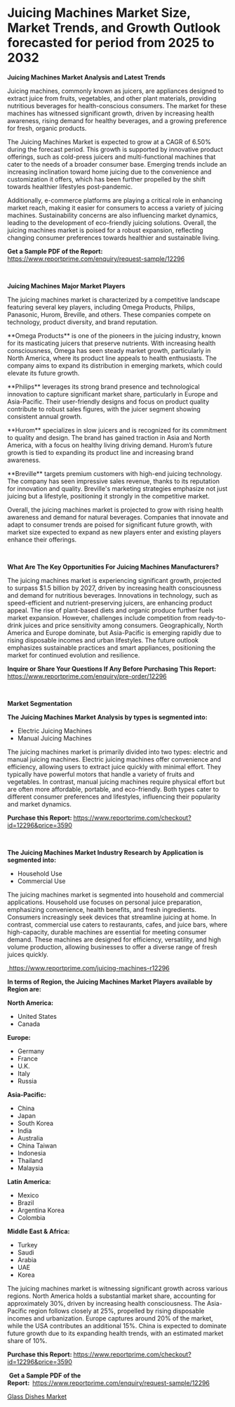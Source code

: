 <p><h1>Juicing Machines Market Size, Market Trends, and Growth Outlook forecasted for period from 2025 to 2032</h1></p><p><strong>Juicing Machines Market Analysis and Latest Trends</strong></p>
<p><p>Juicing machines, commonly known as juicers, are appliances designed to extract juice from fruits, vegetables, and other plant materials, providing nutritious beverages for health-conscious consumers. The market for these machines has witnessed significant growth, driven by increasing health awareness, rising demand for healthy beverages, and a growing preference for fresh, organic products.</p><p>The Juicing Machines Market is expected to grow at a CAGR of 6.50% during the forecast period. This growth is supported by innovative product offerings, such as cold-press juicers and multi-functional machines that cater to the needs of a broader consumer base. Emerging trends include an increasing inclination toward home juicing due to the convenience and customization it offers, which has been further propelled by the shift towards healthier lifestyles post-pandemic.</p><p>Additionally, e-commerce platforms are playing a critical role in enhancing market reach, making it easier for consumers to access a variety of juicing machines. Sustainability concerns are also influencing market dynamics, leading to the development of eco-friendly juicing solutions. Overall, the juicing machines market is poised for a robust expansion, reflecting changing consumer preferences towards healthier and sustainable living.</p></p>
<p><strong>Get a Sample PDF of the Report:&nbsp;</strong> <a href="https://www.reportprime.com/enquiry/request-sample/12296?utm_campaign=2146&utm_medium=2&utm_source=Github&utm_content=ia&utm_term=18032025&utm_id=juicing-machines">https://www.reportprime.com/enquiry/request-sample/12296</a></p>
<p>&nbsp;</p>
<p><strong>Juicing Machines Major Market Players</strong></p>
<p><p>The juicing machines market is characterized by a competitive landscape featuring several key players, including Omega Products, Philips, Panasonic, Hurom, Breville, and others. These companies compete on technology, product diversity, and brand reputation.</p><p>**Omega Products** is one of the pioneers in the juicing industry, known for its masticating juicers that preserve nutrients. With increasing health consciousness, Omega has seen steady market growth, particularly in North America, where its product line appeals to health enthusiasts. The company aims to expand its distribution in emerging markets, which could elevate its future growth.</p><p>**Philips** leverages its strong brand presence and technological innovation to capture significant market share, particularly in Europe and Asia-Pacific. Their user-friendly designs and focus on product quality contribute to robust sales figures, with the juicer segment showing consistent annual growth.</p><p>**Hurom** specializes in slow juicers and is recognized for its commitment to quality and design. The brand has gained traction in Asia and North America, with a focus on healthy living driving demand. Hurom’s future growth is tied to expanding its product line and increasing brand awareness.</p><p>**Breville** targets premium customers with high-end juicing technology. The company has seen impressive sales revenue, thanks to its reputation for innovation and quality. Breville's marketing strategies emphasize not just juicing but a lifestyle, positioning it strongly in the competitive market.</p><p>Overall, the juicing machines market is projected to grow with rising health awareness and demand for natural beverages. Companies that innovate and adapt to consumer trends are poised for significant future growth, with market size expected to expand as new players enter and existing players enhance their offerings.</p></p>
<p>&nbsp;</p>
<p><strong>What Are The Key Opportunities For Juicing Machines Manufacturers?</strong></p>
<p><p>The juicing machines market is experiencing significant growth, projected to surpass $1.5 billion by 2027, driven by increasing health consciousness and demand for nutritious beverages. Innovations in technology, such as speed-efficient and nutrient-preserving juicers, are enhancing product appeal. The rise of plant-based diets and organic produce further fuels market expansion. However, challenges include competition from ready-to-drink juices and price sensitivity among consumers. Geographically, North America and Europe dominate, but Asia-Pacific is emerging rapidly due to rising disposable incomes and urban lifestyles. The future outlook emphasizes sustainable practices and smart appliances, positioning the market for continued evolution and resilience.</p></p>
<p><strong>Inquire or Share Your Questions If Any Before Purchasing This Report:</strong> <a href="https://www.reportprime.com/enquiry/pre-order/12296?utm_campaign=2146&utm_medium=2&utm_source=Github&utm_content=ia&utm_term=18032025&utm_id=juicing-machines">https://www.reportprime.com/enquiry/pre-order/12296</a></p>
<p>&nbsp;</p>
<p><strong>Market Segmentation</strong></p>
<p><strong>The Juicing Machines Market Analysis by types is segmented into:</strong></p>
<p><ul><li>Electric Juicing Machines</li><li>Manual Juicing Machines</li></ul></p>
<p><p>The juicing machines market is primarily divided into two types: electric and manual juicing machines. Electric juicing machines offer convenience and efficiency, allowing users to extract juice quickly with minimal effort. They typically have powerful motors that handle a variety of fruits and vegetables. In contrast, manual juicing machines require physical effort but are often more affordable, portable, and eco-friendly. Both types cater to different consumer preferences and lifestyles, influencing their popularity and market dynamics.</p></p>
<p><strong>Purchase this Report:&nbsp;</strong><a href="https://www.reportprime.com/checkout?id=12296&price=3590&utm_campaign=2146&utm_medium=2&utm_source=Github&utm_content=ia&utm_term=18032025&utm_id=juicing-machines">https://www.reportprime.com/checkout?id=12296&price=3590</a></p>
<p>&nbsp;</p>
<p><strong>The Juicing Machines Market Industry Research by Application is segmented into:</strong></p>
<p><ul><li>Household Use</li><li>Commercial Use</li></ul></p>
<p><p>The juicing machines market is segmented into household and commercial applications. Household use focuses on personal juice preparation, emphasizing convenience, health benefits, and fresh ingredients. Consumers increasingly seek devices that streamline juicing at home. In contrast, commercial use caters to restaurants, cafes, and juice bars, where high-capacity, durable machines are essential for meeting consumer demand. These machines are designed for efficiency, versatility, and high volume production, allowing businesses to offer a diverse range of fresh juices quickly.</p></p>
<p><a href="https://www.reportprime.com/juicing-machines-r12296?utm_campaign=2146&utm_medium=2&utm_source=Github&utm_content=ia&utm_term=18032025&utm_id=juicing-machines">&nbsp;https://www.reportprime.com/juicing-machines-r12296</a></p>
<p><strong>In terms of Region, the Juicing Machines Market Players available by Region are:</strong></p>
<p>
    <p> <strong> North America: </strong>
        <ul>
            <li>United States</li>
            <li>Canada</li>
        </ul>
        </p> 
    <p> <strong> Europe: </strong>
        <ul>
            <li>Germany</li>
            <li>France</li>
            <li>U.K.</li>
            <li>Italy</li>
            <li>Russia</li>
        </ul>
        </p> 
    <p> <strong> Asia-Pacific: </strong>
        <ul>
            <li>China</li>
            <li>Japan</li>
            <li>South Korea</li>
            <li>India</li>
            <li>Australia</li>
            <li>China Taiwan</li>
            <li>Indonesia</li>
            <li>Thailand</li>
            <li>Malaysia</li>
        </ul>
        </p> 
    <p> <strong> Latin America: </strong>
        <ul>
            <li>Mexico</li>
            <li>Brazil</li>
            <li>Argentina Korea</li>
            <li>Colombia</li>
        </ul>
        </p> 
    <p> <strong> Middle East & Africa: </strong>
        <ul>
            <li>Turkey</li>
            <li>Saudi</li>
            <li>Arabia</li>
            <li>UAE</li>
            <li>Korea</li>
        </ul>
    </p>
    </p>
<p><p>The juicing machines market is witnessing significant growth across various regions. North America holds a substantial market share, accounting for approximately 30%, driven by increasing health consciousness. The Asia-Pacific region follows closely at 25%, propelled by rising disposable incomes and urbanization. Europe captures around 20% of the market, while the USA contributes an additional 15%. China is expected to dominate future growth due to its expanding health trends, with an estimated market share of 10%.</p></p>
<p><strong>Purchase this Report: </strong><a href="https://www.reportprime.com/checkout?id=12296&price=3590&utm_campaign=2146&utm_medium=2&utm_source=Github&utm_content=ia&utm_term=18032025&utm_id=juicing-machines">https://www.reportprime.com/checkout?id=12296&price=3590</a></p>
<p>&nbsp;<strong>Get a Sample PDF of the Report:&nbsp;&nbsp;</strong><a href="https://www.reportprime.com/enquiry/request-sample/12296?utm_campaign=2146&utm_medium=2&utm_source=Github&utm_content=ia&utm_term=18032025&utm_id=juicing-machines">https://www.reportprime.com/enquiry/request-sample/12296</a></p>
<p><strong></strong></p>
<p><p><a href="https://github.com/wileonie19657/Market-Research-Report-List-1/blob/main/glass-dishes-market.md?utm_campaign=2146&utm_medium=2&utm_source=Github&utm_content=ia&utm_term=18032025&utm_id=juicing-machines">Glass Dishes Market</a></p></p>